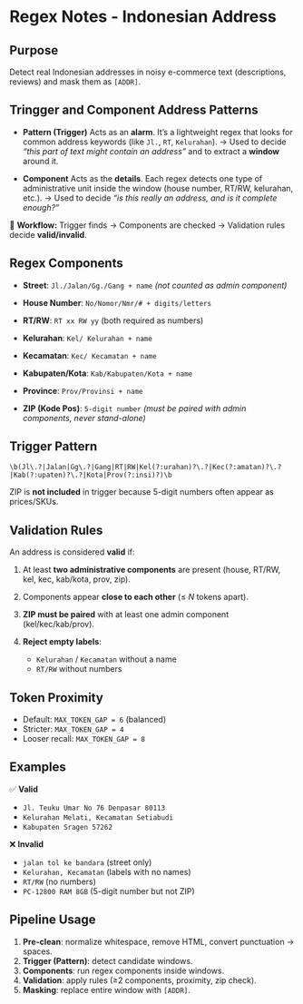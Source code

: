 # Regex Notes - Indonesian Address

## Purpose

Detect real Indonesian addresses in noisy e-commerce text (descriptions, reviews) and mask them as `[ADDR]`.

## Tringger and Component Address Patterns

* **Pattern (Trigger)**
  Acts as an **alarm**.
  It’s a lightweight regex that looks for common address keywords (like `Jl.`, `RT`, `Kelurahan`).
  → Used to decide *“this part of text might contain an address”* and to extract a **window** around it.

* **Component**
  Acts as the **details**.
  Each regex detects one type of administrative unit inside the window (house number, RT/RW, kelurahan, etc.).
  → Used to decide *“is this really an address, and is it complete enough?”*

📌 **Workflow:**
Trigger finds → Components are checked → Validation rules decide **valid/invalid**.

## Regex Components

* **Street**:
  `Jl./Jalan/Gg./Gang + name`
  *(not counted as admin component)*

* **House Number**:
  `No/Nomor/Nmr/# + digits/letters`

* **RT/RW**:
  `RT xx RW yy` (both required as numbers)

* **Kelurahan**:
  `Kel/ Kelurahan + name`

* **Kecamatan**:
  `Kec/ Kecamatan + name`

* **Kabupaten/Kota**:
  `Kab/Kabupaten/Kota + name`

* **Province**:
  `Prov/Provinsi + name`

* **ZIP (Kode Pos)**:
  `5-digit number`
  *(must be paired with admin components, never stand-alone)*

## Trigger Pattern

```regex
\b(Jl\.?|Jalan|Gg\.?|Gang|RT|RW|Kel(?:urahan)?\.?|Kec(?:amatan)?\.?|Kab(?:upaten)?\.?|Kota|Prov(?:insi)?)\b
```

ZIP is **not included** in trigger because 5-digit numbers often appear as prices/SKUs.

## Validation Rules

An address is considered **valid** if:

1. At least **two administrative components** are present
   (house, RT/RW, kel, kec, kab/kota, prov, zip).

2. Components appear **close to each other** (≤ *N* tokens apart).

3. **ZIP must be paired** with at least one admin component (kel/kec/kab/prov).

4. **Reject empty labels**:

   * `Kelurahan` / `Kecamatan` without a name
   * `RT/RW` without numbers

## Token Proximity

* Default: `MAX_TOKEN_GAP = 6` (balanced)
* Stricter: `MAX_TOKEN_GAP = 4`
* Looser recall: `MAX_TOKEN_GAP = 8`

## Examples

✅ **Valid**

* `Jl. Teuku Umar No 76 Denpasar 80113`
* `Kelurahan Melati, Kecamatan Setiabudi`
* `Kabupaten Sragen 57262`

❌ **Invalid**

* `jalan tol ke bandara` (street only)
* `Kelurahan, Kecamatan` (labels with no names)
* `RT/RW` (no numbers)
* `PC-12800 RAM 8GB` (5-digit number but not ZIP)

## Pipeline Usage

1. **Pre-clean**: normalize whitespace, remove HTML, convert punctuation → spaces.
2. **Trigger (Pattern)**: detect candidate windows.
3. **Components**: run regex components inside windows.
4. **Validation**: apply rules (≥2 components, proximity, zip check).
5. **Masking**: replace entire window with `[ADDR]`.
